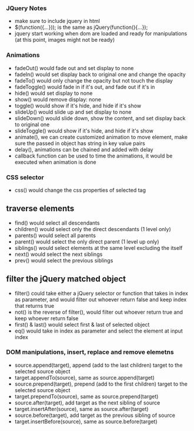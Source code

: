 ### JQuery Notes
* make sure to include jquery in html
* $(function({...})); is the same as jQuery(function(){...});
* jquery start working when dom are loaded and ready for manipulations (at this point, images might not be ready)

### Animations
* fadeOut() would fade out and set display to none
* fadeIn() would set display back to original one and change the opacity
* fadeTo() would only change the opacity but not touch the display
* fadeToggle() would fade in if it's out, and fade out if it's in
* hide() would set display to none
* show() would remove display: none
* toggle() would show if it's hide, and hide if it's show
* slideUp() would slide up and set display to none
* slideDown() would slide down, show the content, and set display back to original one
* slideToggle() would show if it's hide, and hide if it's show
* animate(), we can create customized animation to move element, make sure the passed in object has string in key value pairs
* delay(), animations can be chained and added with delay
* callback function can be used to time the animations, it would be executed when animation is done

### CSS selector
* css() would change the css properties of selected tag
## traverse elements
* find() would select all descendants
* children() would select only the direct descendants (1 level only)
* parents() would select all parents
* parent() would select the only direct parent (1 level up only)
* siblings() would select elements at the same level excluding the itself
* next() would select the next siblings
* prev() would select the previous siblings
## filter the jQuery matched object
* filter() could take either a jQuery selector or function that takes in index as parameter, and would filter out whoever return false and keep index that returns true
* not() is the reverse of filter(), would filter out whoever return true and keep whoever return false
* first() & last() would select first & last of selected object
* eq() would take in index as parameter and select the element at input index

### DOM manipulations, insert, replace and remove elemetns
* source.append(target), append (add to the last children) target to the selected source object
* target.appendTo(source), same as source.append(target)
* source.prepend(target), prepend (add to the first children) target to the selected source object
* target.prependTo(source), same as source.prepend(target)
* source.after(target), add target as the next sibling of source
* target.insertAfter(source), same as source.after(target)
* source.before(target), add target as the previous sibling of source
* target.insertBefore(source), same as source.before(target)

